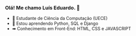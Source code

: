 ### Olá! Me chamo Luís Eduardo. 👋

- 🔭 Estudante de Ciência da Computação (UECE) 
- 🌱 Estou aprendendo Python, SQL e Django  
- ➡  Conhecimento em Front-End: HTML, CSS e JAVASCRIPT  
